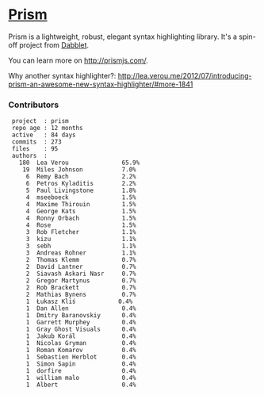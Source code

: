 # [Prism](http://prismjs.com/)

Prism is a lightweight, robust, elegant syntax highlighting library. It's a spin-off project from [Dabblet](http://dabblet.com/).

You can learn more on http://prismjs.com/.

Why another syntax highlighter?: http://lea.verou.me/2012/07/introducing-prism-an-awesome-new-syntax-highlighter/#more-1841

### Contributors

	 project  : prism
 	 repo age : 12 months
 	 active   : 84 days
 	 commits  : 273
 	 files    : 95
 	 authors  :
	   180	Lea Verou               65.9%
	    19	Miles Johnson           7.0%
	     6	Remy Bach               2.2%
	     6	Petros Kyladitis        2.2%
	     5	Paul Livingstone        1.8%
	     4	mseeboeck               1.5%
	     4	Maxime Thirouin         1.5%
	     4	George Kats             1.5%
	     4	Ronny Orbach            1.5%
	     4	Rose                    1.5%
	     3	Rob Fletcher            1.1%
	     3	kizu                    1.1%
	     3	sebh                    1.1%
	     3	Andreas Rohner          1.1%
	     2	Thomas Klemm            0.7%
	     2	David Lantner           0.7%
	     2	Siavash Askari Nasr     0.7%
	     2	Gregor Martynus         0.7%
	     2	Rob Brackett            0.7%
	     2	Mathias Bynens          0.7%
	     1	Łukasz Kliś            0.4%
	     1	Dan Allen               0.4%
	     1	Dmitry Baranovskiy      0.4%
	     1	Garrett Murphey         0.4%
	     1	Gray Ghost Visuals      0.4%
	     1	Jakub Korál             0.4%
	     1	Nicolas Gryman          0.4%
	     1	Roman Komarov           0.4%
	     1	Sebastien Herblot       0.4%
	     1	Simon Sapin             0.4%
	     1	dorfire                 0.4%
	     1	william malo            0.4%
	     1	Albert                  0.4%
